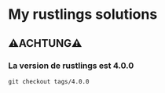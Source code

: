 # My rustlings solutions

## ⚠️ACHTUNG⚠️
### La version de rustlings est 4.0.0
`git checkout tags/4.0.0`

